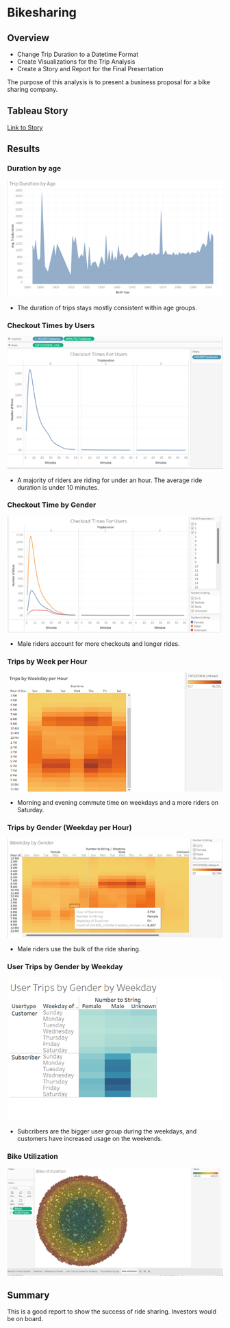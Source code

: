 # Bikesharing
## Overview


- Change Trip Duration to a Datetime Format
- Create Visualizations for the Trip Analysis
- Create a Story and Report for the Final Presentation

The purpose of this analysis is to present a business proposal for a bike sharing company. 

## Tableau Story
[Link to Story](https://public.tableau.com/views/Bikesharing_16510857828900/Story1?:language=en-US&:display_count=n&:origin=viz_share_link)

## Results
### Duration by age
![Duration by age](https://github.com/Williamj83/bikesharing/blob/main/duration_age.png)

* The duration of trips stays mostly consistent within age groups.

### Checkout Times by Users
![CheckoutTimeforUsers](https://github.com/Williamj83/bikesharing/blob/main/Trip_duration.png)
* A majority of riders are riding for under an hour. The average ride duration is under 10 minutes. 

### Checkout Time by Gender
![CheckoutTimebyGender](https://github.com/Williamj83/bikesharing/blob/main/Checkout_by_Gender.png)
* Male riders account for more checkouts and longer rides. 

### Trips by Week per Hour
![TripsbyWeekPerHour](https://github.com/Williamj83/bikesharing/blob/main/trips_by_weekday.png)
* Morning and evening commute time on weekdays and a more riders on Saturday.

### Trips by Gender (Weekday per Hour)
![TripsbyGenderWeekdayPerHour](https://github.com/Williamj83/bikesharing/blob/main/weekend_gender.png)
* Male riders use the bulk of the ride sharing.

### User Trips by Gender by Weekday
![UserTripsByGenderByWeekday](https://github.com/Williamj83/bikesharing/blob/main/User_Gender_weekday.png)
* Subcribers are the bigger user group during the weekdays, and customers have increased usage on the weekends.

### Bike Utilization
![StartingLocations](https://github.com/Williamj83/bikesharing/blob/main/bike_utilization.png)


## Summary
This is a good report to show the success of ride sharing. Investors would be on board. 
